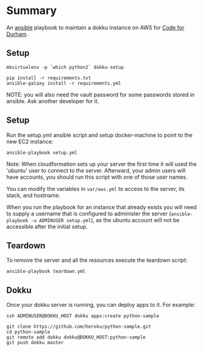 Summary
=======

An [ansible](http://ansible.com) playbook to maintain a dokku instance on AWS for
[Code for Durham](http://codefordurham.com).

Setup
-----

```
mkvirtualenv -p `which python2` dokku-setup

pip install -r requirements.txt
ansible-galaxy install -r requirements.yml
```

NOTE: you will also need the vault password for some passwords stored in
ansible. Ask another developer for it.

Setup
-----

Run the setup.yml ansible script and setup docker-machine to point to the new
EC2 instance:

```
ansible-playbook setup.yml
```

Note: When cloudformation sets up your server the first time it will used the 'ubuntu' user to connect to the server. Afterward, your admin users will have accounts, you should run this script with one of those user names.

You can modify the variables in `var/aws.yml` to access to the server, its
stack, and hostname.

When you run the playbook for an instance that already exists you will need to
supply a username that is configured to administer the server (`ansible-playbook
-u ADMINUSER setup.yml`), as the ubuntu account will not be accessible after the
initial setup.

Teardown
--------

To remove the server and all the resources execute the teardown script:

```
ansible-playbook teardown.yml
```

Dokku
-----

Once your dokku server is running, you can deploy apps to it. For example:

```
ssh ADMINUSER@DOKKU_HOST dokku apps:create python-sample

git clone https://github.com/heroku/python-sample.git
cd python-sample
git remote add dokku dokku@DOKKU_HOST:python-sample
git push dokku master
```
